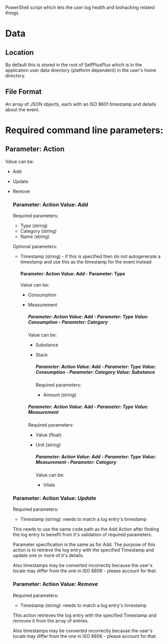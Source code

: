 PowerShell script which lets the user log health and biohacking related things.

# Data
## Location
By default this is stored in the root of SelfPlusPlus which is in the application user data directory (platform dependent) in the user's home directory.

## File Format
An array of JSON objects, each with an ISO 8601 timestamp and details about the event.

# Required command line parameters:
## Parameter: **Action**
Value can be:
- Add
- Update
- Remove

    ### Parameter: **Action** Value: *Add*
    Required parameters:
    - Type (string)
    - Category (string)
    - Name (string)

    Optional parameters:
    - Timestamp (string) - if this is specified then do not autogenerate a timestamp and use this as the timestamp for the event instead

        ####  Parameter: **Action** Value: *Add* - Parameter: **Type**
        Value can be:
        - Consumption
        - Measurement

            ##### Parameter: **Action** Value: *Add* - Parameter: **Type** Value: *Consumption* - Parameter: **Category**
            Value can be:
            - Substance
            - Stack

                ##### Parameter: **Action** Value: *Add* - Parameter: **Type** Value: *Consumption* - Parameter: **Category** Value: *Substance*
                Required parameters:
                - Amount (string)

            ##### Parameter: **Action** Value: *Add* - Parameter: **Type** Value: *Measurement*
            Required parameters:
            - Value (float)
            - Unit (string)

                ##### Parameter: **Action** Value: *Add* - Parameter: **Type** Value: *Measurement* - Parameter: **Category**
                Value can be:
                - Vitals

    ### Parameter: **Action** Value: *Update*
    Required parameters:
    - Timestamp (string): needs to match a log entry's timestamp

    This needs to use the same code path as the Add Action after finding the log entry to benefit from it's validation of required parameters.

    Parameter specification is the same as for Add. The purpose of this action is to retrieve the log entry with the specified Timestamp and update one or more of it's details.

    Also timestamps may be converted incorrectly because the user's locale may differ from the one in ISO 8806 - please account for that.

    ### Parameter: **Action** Value: *Remove*
    Required parameters:
    - Timestamp (string): needs to match a log entry's timestamp

    This action retrieves the log entry with the specified Timestamp and removes it from the array of entries.

    Also timestamps may be converted incorrectly because the user's locale may differ from the one in ISO 8806 - please account for that.